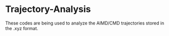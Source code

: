 # Trajectory-Analysis
These codes are being used to analyze the AIMD/CMD trajectories stored in the .xyz format.
